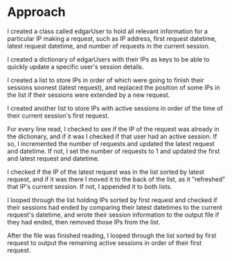 # Approach

I created a class called edgarUser to hold all relevant information for a particular IP making a request, such as IP address, first request datetime, latest request datetime, and number of requests in the current session.

I created a dictionary of edgarUsers with their IPs as keys to be able to quickly update a specific user's session details.

I created a list to store IPs in order of which were going to finish their sessions soonest (latest request), and replaced the position of some IPs in the list if their sessions were extended by a new request.

I created another list to store IPs with active sessions in order of the time of their current session's first request.

For every line read, I checked to see if the IP of the request was already in the dictionary, and if it was I checked if that user had an active session. If so, I incremented the number of requests and updated the latest request and datetime. If not, I set the number of requests to 1 and updated the first and latest request and datetime.

I checked if the IP of the latest request was in the list sorted by latest request, and if it was there I moved it to the back of the list, as it "refreshed" that IP's current session. If not, I appended it to both lists.

I looped through the list holding IPs sorted by first request and checked if their sessions had ended by comparing their latest datetimes to the current request's datetime, and wrote their session information to the output file if they had ended, then removed those IPs from the list.

After the file was finished reading, I looped through the list sorted by first request to output the remaining active sessions in order of their first request.
